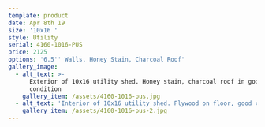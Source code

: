 ```yaml
---
template: product
date: Apr 8th 19
size: '10x16 '
style: Utility
serial: 4160-1016-PUS
price: 2125
options: '6.5'' Walls, Honey Stain, Charcoal Roof'
gallery_image:
  - alt_text: >-
      Exterior of 10x16 utility shed. Honey stain, charcoal roof in good
      condition
    gallery_item: /assets/4160-1016-pus.jpg
  - alt_text: 'Interior of 10x16 utility shed. Plywood on floor, good condition'
    gallery_item: /assets/4160-1016-pus-2.jpg
---
```


